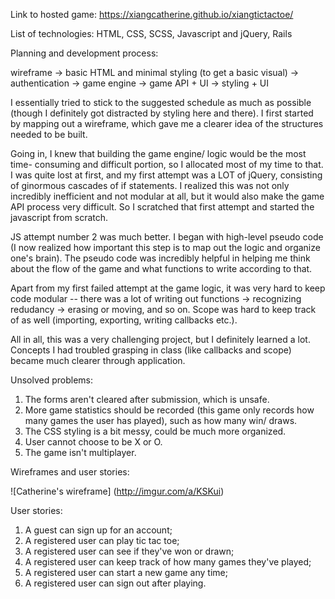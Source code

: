 Link to hosted game:
https://xiangcatherine.github.io/xiangtictactoe/

List of technologies:
HTML, CSS, SCSS, Javascript and jQuery, Rails


Planning and development process:

wireframe -> basic HTML and minimal styling (to get a basic
visual) -> authentication -> game engine -> game API + UI -> styling + UI

I essentially tried to stick to the suggested schedule as much as possible (though
I definitely got distracted by styling here and there). I first started by mapping
out a wireframe, which gave me a clearer idea of the structures needed to be built.

Going in, I knew that building the game engine/ logic would be the most time-
consuming and difficult portion, so I allocated most of my time to that. I was
quite lost at first, and my first attempt was a LOT of jQuery, consisting of
ginormous cascades of if statements. I realized this was not only incredibly
inefficient and not modular at all, but it would also make the game API process
very difficult. So I scratched that first attempt and started the javascript from
scratch.

JS attempt number 2 was much better. I began with high-level pseudo code (I now
realized how important this step is to map out the logic and organize one's
brain). The pseudo code was incredibly helpful in helping me think about the
flow of the game and what functions to write according to that.

Apart from my first failed attempt at the game logic, it was very hard to keep
code modular -- there was a lot of writing out functions -> recognizing redudancy
-> erasing or moving, and so on. Scope was hard to keep track of as well (importing,
exporting, writing callbacks etc.).

All in all, this was a very challenging project, but I definitely learned a lot.
Concepts I had troubled grasping in class (like callbacks and scope) became much
clearer through application.


Unsolved problems:

1) The forms aren't cleared after submission, which is unsafe.
2) More game statistics should be recorded (this game only records how many games
the user has played), such as how many win/ draws.
3) The CSS styling is a bit messy, could be much more organized.
4) User cannot choose to be X or O.
5) The game isn't multiplayer.

Wireframes and user stories:

![Catherine's wireframe] (http://imgur.com/a/KSKui)

User stories:
1) A guest can sign up for an account;
2) A registered user can play tic tac toe;
3) A registered user can see if they've won or drawn;
4) A registered user can keep track of how many games they've played;
5) A registered user can start a new game any time;
6) A registered user can sign out after playing.
